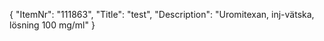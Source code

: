{
  "ItemNr": "111863",
  "Title": "test",
  "Description": "Uromitexan, inj-vätska, lösning 100 mg/ml"
}
